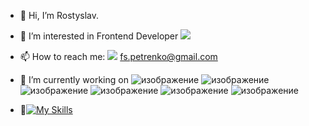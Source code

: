 

- 👋 Hi, I’m Rostyslav.
- 🤔 I’m interested in Frontend Developer <img src="https://img.shields.io/badge/-black?style=for-the-badge&logo=React&logoColor=blue"/>
- 📫 How to reach me: <img src="https://img.shields.io/badge/-red?style=for-the-badge&logo=Gmail&logoColor=green"/> fs.petrenko@gmail.com
- 🔭 I’m currently working on ![изображение](https://user-images.githubusercontent.com/109174308/209475083-7251671a-87f4-4184-8fd1-6dc620ad4eb9.png)  ![изображение](https://user-images.githubusercontent.com/109174308/209475207-715b47cf-eac6-4717-895e-01e127dce74e.png) ![изображение](https://user-images.githubusercontent.com/109174308/209475217-4758329d-9d5a-4eb2-aad4-1bca1b9aad50.png) ![изображение](https://user-images.githubusercontent.com/109174308/209475224-acf04c37-1c85-40d5-bf2e-49723e8b082e.png) ![изображение](https://user-images.githubusercontent.com/109174308/209475231-d19cc0f0-b9a4-4335-8eb0-eda16ccafc33.png) ![изображение](https://user-images.githubusercontent.com/109174308/209475254-e3e139ae-cb9e-4b62-8741-678f76da7f95.png)

- 💬[![My Skills](https://skillicons.dev/icons?i=,react,angular,photoshop,figma&theme=light)](https://skillicons.dev)






<!--
**Rostislav09/Rostislav09** is a ✨ _special_ ✨ repository because its `README.md` (this file) appears on your GitHub profile.

Here are some ideas to get you started:

- 🔭 I’m currently working on ...
- 🌱 I’m currently learning ...
- 👯 I’m looking to collaborate on ...
- 🤔 I’m looking for help with ...
- 💬 Ask me about ...
- 📫 How to reach me: ...
- 😄 Pronouns: ...
- ⚡ Fun fact: ...
-->
